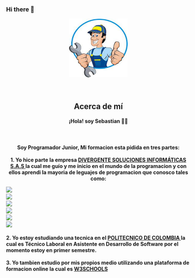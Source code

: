 ### Hi there 👋

<p align="center" style="text-align:center;">
  <img width="160" height="160" src="/img/mecanico.jfif"><br><br><br>
      <h2 align="center">Acerca de mí</h2>
    <h4><p align="center"><b>¡Hola! soy Sebastian<b> 👨‍💻</p></h4><br>
    <h4><p align="center">Soy Programador Junior, Mi formacion esta pidida en tres partes:<br><br>
    1. Yo hice parte la empresa <a href="https://www.instagram.com/pergentesi/" rel="nofollow"> DIVERGENTE SOLUCIONES INFORMÁTICAS S.A.S </a> 
    la cual me guío y me inicio en el mundo de la programacion y con ellos aprendi la mayoria de leguajes de programacion que conosco tales 
    como:<br>  
    <div style="display: inline-block;">
    <div style="cursor: none;"><img
src="https://camo.githubusercontent.com/3c5bc88816ec33678e81b5b25629979a22c677fcfe04a3c9374a2a90ad9663a0/68747470733a2f2f696d672e736869656c64732e696f2f62616467652f2d48544d4c352d4533344632363f7374796c653d666c6174266c6f676f3d68746d6c35266c696e6b3d68747470733a2f2f6769746875622e636f6d2f7a6172636f7665726465" ></div>
   <div style="cursor: none;"><img
src="https://camo.githubusercontent.com/3f8f4b2def3ec4a7916b8ace67cabea2600df94978c2d081ab7e0e81d1096d9d/68747470733a2f2f696d672e736869656c64732e696f2f62616467652f2d435353332d3135373242363f7374796c653d666c6174266c6f676f3d63737333266c696e6b3d68747470733a2f2f6769746875622e636f6d2f7a6172636f7665726465" ></div>  
    <div style="cursor: none;"><img
src="https://camo.githubusercontent.com/f33641cfd76f9e092de5601d904a5a6a152b21b7a6620d70a55491d63035143b/68747470733a2f2f696d672e736869656c64732e696f2f62616467652f2d4a6176615363726970742d626c61636b3f7374796c653d666c6174266c6f676f3d6a617661736372697074266c696e6b3d68747470733a2f2f6769746875622e636f6d2f7a6172636f7665726465" ></div>  
    <div style="cursor: none;"><img
src="https://camo.githubusercontent.com/6d1f57ef955c0cd5e96c00c3d4af0c66031a5a9951c324c073402c01888ed756/68747470733a2f2f696d672e736869656c64732e696f2f62616467652f2d5048502d626c75653f7374796c653d666c6174266c6f676f3d504850266c696e6b3d68747470733a2f2f6769746875622e636f6d2f7a6172636f7665726465" ></div>  
    <div style="cursor: none;"><img
src="https://camo.githubusercontent.com/eea2c316168dc3c3aa5ca6bff3a10bfdcbc9a8a2067cf4844debc3c0ca532cc8/68747470733a2f2f696d672e736869656c64732e696f2f62616467652f2d426f6f7473747261702d3536334437433f7374796c653d666c6174266c6f676f3d626f6f74737472617026266c696e6b3d68747470733a2f2f6769746875622e636f6d2f7a6172636f7665726465"></div>  
    <div style="cursor: none;"><img
src="https://camo.githubusercontent.com/881cbe12910480fdacf134d31c66c18bf35db6a400754f2636541824924410c3/68747470733a2f2f696d672e736869656c64732e696f2f62616467652f2d4d7953514c2d626c61636b3f7374796c653d666c6174266c6f676f3d6d7973716c266c696e6b3d68747470733a2f2f6769746875622e636f6d2f7a6172636f7665726465" ></div></div><br><br>
    2. Yo estoy estudiando una tecnica en el <a href="https://www.politecnicodecolombia.edu.co/" rel="nofollow"> POLITECNICO DE COLOMBIA </a> la cual es Técnico Laboral en Asistente en Desarrollo de Software por el momento estoy en primer semestre.<br><br>
    3. Yo tambien estudio por mis propios medio utilizando una plataforma de formacion online la cual es <a href="https://www.w3schools.com/" rel="nofollow"> W3SCHOOLS </a>
    </p></h4>
</p>



<!--
**SHR1404091/SHR1404091** is a ✨ _special_ ✨ repository because its `README.md` (this file) appears on your GitHub profile.

Here are some ideas to get you started:

- 🔭 I’m currently working on ...
- 🌱 I’m currently learning ...
- 👯 I’m looking to collaborate on ...
- 🤔 I’m looking for help with ...
- 💬 Ask me about ...
- 📫 How to reach me: ...
- 😄 Pronouns: ...
- ⚡ Fun fact: ...
-->
